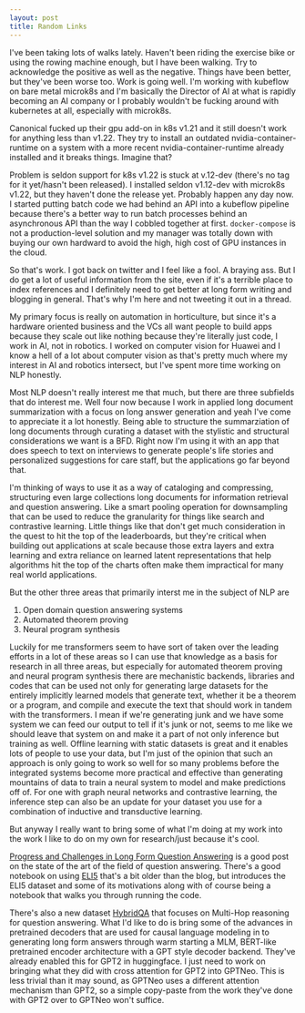 ```yaml
---
layout: post
title: Random Links
---
```


I've been taking lots of walks lately. Haven't been riding the exercise bike or using the rowing machine enough, but I have been walking. Try to acknowledge the positive as well as the negative. Things have been better, but they've been worse too. Work is going well. I'm working with kubeflow on bare metal microk8s and I'm basically the Director of AI at what is rapidly becoming an AI company or I probably wouldn't be fucking around with kubernetes at all, especially with microk8s.

Canonical fucked up their gpu add-on in k8s v1.21 and it still doesn't work for anything less than v1.22. They try to install an outdated nvidia-container-runtime on a system with a more recent nvidia-container-runtime already installed and it breaks things. Imagine that?

Problem is seldon support for k8s v1.22 is stuck at v.12-dev (there's no tag for it yet/hasn't been released). I installed seldon v1.12-dev with microk8s v1.22, but they haven't done the release yet. Probably happen any day now. I started putting batch code we had behind an API into a kubeflow pipeline because there's a better way to run batch processes behind an asynchronous API than the way I cobbled together at first. `docker-compose` is not a production-level solution and my manager was totally down with buying our own hardward to avoid the high, high cost of GPU instances in the cloud.

So that's work. I got back on twitter and I feel like a fool. A braying ass. But I do get a lot of useful information from the site, even if it's a terrible place to index references and I definitely need to get better at long form writing and blogging in general. That's why I'm here and not tweeting it out in a thread.

My primary focus is really on automation in horticulture, but since it's a hardware oriented business and the VCs all want people to build apps because they scale out like nothing because they're literally just code, I work in AI, not in robotics. I worked on computer vision for Huawei and I know a hell of a lot about computer vision as that's pretty much where my interest in AI and robotics intersect, but I've spent more time working on NLP honestly.

Most NLP doesn't really interest me that much, but there are three subfields that do interest me. Well four now because I work in applied long document summarization with a focus on long answer generation and yeah I've come to appreciate it a lot honestly. Being able to structure the summarziation of long documents through curating a dataset with the stylistic and structural considerations we want is a BFD. Right now I'm using it with an app that does speech to text on interviews to generate people's life stories and personalized suggestions for care staff, but the applications go far beyond that. 

I'm thinking of ways to use it as a way of cataloging and compressing, structuring even large collections long documents for information retrieval and question answering. Like a smart pooling operation for downsampling that can be used to reduce the granularity for things like search and contrastive learning. Little things like that don't get much consideration in the quest to hit the top of the leaderboards, but they're critical when building out applications at scale because those extra layers and extra learning and extra reliance on learned latent representations that help algorithms hit the top of the charts often make them impractical for many real world applications.

But the other three areas that primarily interst me in the subject of NLP are
1. Open domain question answering systems
2. Automated theorem proving
3. Neural program synthesis

Luckily for me transformers seem to have sort of taken over the leading efforts in a lot of these areas so I can use that knowledge as a basis for research in all three areas, but especially for automated theorem proving and neural program synthesis there are mechanistic backends, libraries and codes that can be used not only for generating large datasets for the entirely implicitly learned models that generate text, whether it be a theorem or a program, and compile and execute the text that should work in tandem with the transformers. I mean if we're generating junk and we have some system we can feed our output to tell if it's junk or not, seems to me like we should leave that system on and make it a part of not only inference but training as well. Offline learning with static datasets is great and it enables lots of people to use your data, but I'm just of the opinion that such an approach is only going to work so well for so many problems before the integrated systems become more practical and effective than generating mountains of data to train a neural system to model and make predictions off of. For one with graph neural networks and contrastive learning, the inference step can also be an update for your dataset you use for a combination of inductive and transductive learning.

But anyway I really want to bring some of what I'm doing at my work into the work I like to do on my own for research/just because it's cool.

[Progress and Challenges in Long Form Question Answering](https://ai.googleblog.com/2021/03/progress-and-challenges-in-long-form.html) is a good post on the state of the art of the field of question answering. There's a good notebook on using [ELI5](https://yjernite.github.io/lfqa.html) that's a bit older than the blog, but introduces the ELI5 dataset and some of its motivations along with of course being a notebook that walks you through running the code.

There's also a new dataset [HybridQA](https://github.com/wenhuchen/HybridQA) that focuses on Multi-Hop reasoning for question answering. What I'd like to do is bring some of the advances in pretrained decoders that are used for causal language modeling in to generating long form answers through warm starting a MLM, BERT-like pretrained encoder architecture with a GPT style decoder backend. They've already enabled this for GPT2 in huggingface. I just need to work on bringing what they did with cross attention for GPT2 into GPTNeo. This is less trivial than it may sound, as GPTNeo uses a different attention mechanism than GPT2, so a simple copy-paste from the work they've done with GPT2 over to GPTNeo won't suffice.